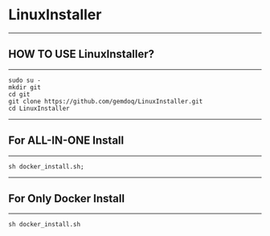
# LinuxInstaller

- - -
## HOW TO USE LinuxInstaller?
- - -
```shell
sudo su -
mkdir git
cd git
git clone https://github.com/gemdoq/LinuxInstaller.git
cd LinuxInstaller
```

- - -
## For ALL-IN-ONE Install
- - -
```shell
sh docker_install.sh;
```

- - -
## For Only Docker Install
- - -
```shell
sh docker_install.sh
```
